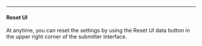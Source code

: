 ---
#### Reset UI
At anytime, you can reset the settings by using the Reset UI data button in the upper right corner of the submitter interface.